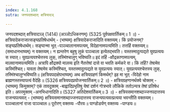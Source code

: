 ```yaml
---
index: 4.1.168
sutra: जनपदशब्दात् क्षत्रियादञ्

---
```

 जनपदशब्दात् क्षत्रियादञ्ञ् (1414) (अञ्ञोऽधिकरणम्) (5325 पूर्वपक्षवार्तिकम्॥ 1 ॥) - क्षत्रियादेकराजात्सङ्घप्रतिषेधार्थम् - (भाष्यम्) क्षत्रियादेकराजादिति वक्तव्यम्। किं प्रयोजनम्? सङ्घप्रतिषेधार्थम्। सङ्घान्मा भूत् -पञ्ञ्चालानामपत्यम्, विदेहानामपत्यमिति। तत्तर्हि वक्तव्यम्॥ (समाधानभाष्यम्) न वक्तव्यम्। न ह्यन्तरेण बहुषु लुकं पञ्ञ्चाला इत्येतद्भवति। यस्तस्मादुत्पद्यते युवप्रत्ययः स स्यात्। युवप्रत्ययश्चेत्तस्य लुक्, तस्मिंश्चालुग् भविष्यति॥ इदं तर्हि -क्षौद्रकाणामपत्यम्, मालवानामपत्यमिति। अत्रापि क्षौद्रक्यो मालव्य इति नैतत्तेषां दासे वा भवति कर्मकरे वा। किं तर्हि? तेषामेव कस्मिंश्चित्। यावता तेषामेव कस्मिंश्चित्, यस्तस्मादुत्पद्यते स युवप्रत्ययः स्यात्। युवप्रत्ययश्चेत्तस्य लुक्, तस्मिंश्चालुग्भविष्यति॥ (क्षत्रियपदाक्षेपभाष्यम्) अथ क्षत्रियग्रहणं किमर्थम्? इह मा भूत् -विदेहो नाम ब्राह्मणस्तस्यापत्यं वैदेहिः॥ (5326 क्षत्रियपदप्रयोजनवार्तिकम्॥ 2 ॥) - क्षत्रियग्रहणानर्थक्ये चोक्तम् - (भाष्यम्) किमुक्तम्? एकं तावदुक्तम् -बाह्वादिप्रभृतिषु येषां दर्शनं गोत्रभावे लौकिके ततोऽन्यत्र तेषां प्रतिषेध इति। अपरमुक्तम् -अनभिधानादिति॥ (5327 अतिदेशवार्तिकम्॥ 3 ॥) - क्षत्रियसमानशब्दाज्जनपदात्तस्य राजन्यपत्यवत् - (भाष्यम्) क्षत्रियसमानशब्दाज्जनपदात्तस्य राजन्यपत्यवत्प्रत्यया भवन्तीति वक्तव्यम्। पञ्ञ्चालानां राजा पाञ्ञ्चालः॥ पूरोरण् वक्तव्यः -पौरवः॥ पाण्डोडर्यण् वक्तव्यः -पाण्डयः॥ 